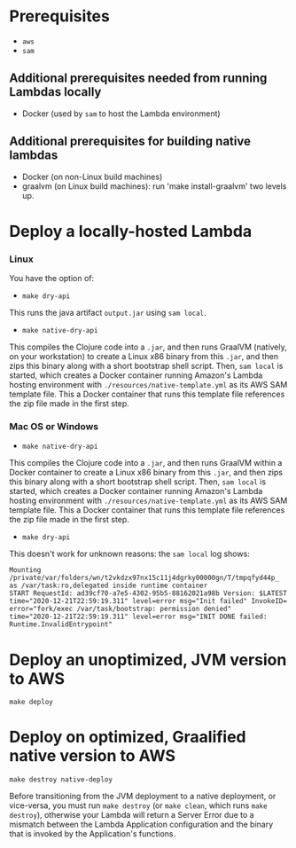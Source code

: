 # Prerequisites

- `aws`
- `sam`

## Additional prerequisites needed from running Lambdas locally

- Docker (used by `sam` to host the Lambda environment)

## Additional prerequisites for building native lambdas

- Docker (on non-Linux build machines)
- graalvm (on Linux build machines): run 'make install-graalvm' two levels up.

# Deploy a locally-hosted Lambda

### Linux

You have the option of:

- `make dry-api`

This runs the java artifact `output.jar` using `sam local`.

- `make native-dry-api`

This compiles the Clojure code into a `.jar`, and then runs GraalVM
(natively, on your workstation) to create a Linux x86 binary from this
`.jar`, and then zips this binary along with a short bootstrap shell
script. Then, `sam local` is started, which creates a Docker container running
Amazon's Lambda hosting environment with `./resources/native-template.yml` as its AWS SAM template file. This 
a Docker container that runs this template file references the zip file made in the first step.

### Mac OS or Windows

- `make native-dry-api`

This compiles the Clojure code into a `.jar`, and then runs GraalVM
within a Docker container to create a Linux x86 binary from this
`.jar`, and then zips this binary along with a short bootstrap shell
script. Then, `sam local` is started, which creates a Docker container running
Amazon's Lambda hosting environment with `./resources/native-template.yml` as its AWS SAM template file. This 
a Docker container that runs this template file references the zip file made in the first step.

- `make dry-api` 

This doesn't work for unknown reasons: the `sam local` log shows:

```
Mounting /private/var/folders/wn/t2vkdzx97nx15c11j4dgrky00000gn/T/tmpqfyd44p_ as /var/task:ro,delegated inside runtime container
START RequestId: ad39cf70-a7e5-4302-95b5-88162021a98b Version: $LATEST
time="2020-12-21T22:59:19.311" level=error msg="Init failed" InvokeID= error="fork/exec /var/task/bootstrap: permission denied"
time="2020-12-21T22:59:19.311" level=error msg="INIT DONE failed: Runtime.InvalidEntrypoint"
```
# Deploy an unoptimized, JVM version to AWS

```
make deploy
```

# Deploy on optimized, Graalified native version to AWS

```
make destroy native-deploy
```

Before transitioning from the JVM deployment to a native deployment,
or vice-versa, you must run `make destroy` (or `make clean`, which
runs `make destroy`), otherwise your Lambda will return a Server Error
due to a mismatch between the Lambda Application configuration and the
binary that is invoked by the Application's functions.
